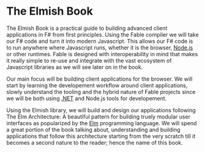 # The Elmish Book

The Elmish Book is a practical guide to building advanced client applications in F# from first principles. Using the  Fable compiler we will take our F# code and turn it into modern Javascript. This allows our F# code is to run anywhere where Javascript runs, whether it is the browser, [Node.js][nodejs] or other runtimes. Fable is designed with interoperability in mind that makes it really simple to re-use and integrate with the vast ecosystem of Javascript libraries as we will see later on in the book.

Our main focus will be building client applications for the browser. We will start by learning the developement workflow around client applications, slowly understand the tooling and the hybrid nature of Fable projects since we will be both using [.NET][dotnet] and Node.js tools for developement.

Using the Elmish library, we will build and design our applications following The Elm Architecture: A beautiful pattern for building truely modular user interfaces as popularized by the [Elm][elm] programming language. We will spend a great portion of the book talking about, understanding and building applications that follow this architecture starting from the very scratch till it becomes a second nature to the reader; hence the name of this book.

[elm]:https://elm-lang.org/
[nodejs]:https://nodejs.org/en/
[dotnet]:https://dotnet.microsoft.com/